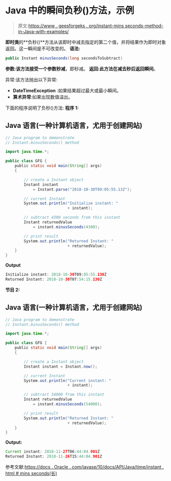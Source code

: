 # Java 中的瞬间负秒()方法，示例

> 原文:[https://www . geesforgeks . org/instant-mins seconds-method-in-Java-with-examples/](https://www.geeksforgeeks.org/instant-minusseconds-method-in-java-with-examples/)

**即时类**的**负秒()**方法从该即时中减去指定的第二个值，并将结果作为即时对象返回。这一瞬间是不可改变的。
**语法:**

```java
public Instant minusSeconds(long secondsToSubtract)
```

**参数:**该方法接受一个参数**秒减**，即秒减。
**返回:**此方法在减去秒后返回**瞬间**。

异常:该方法抛出以下异常:

*   **DateTimeException** :如果结果超过最大或最小瞬间。
*   **算术异常**:如果出现数值溢出。

下面的程序说明了负秒()方法:
**程序 1:**

## Java 语言(一种计算机语言，尤用于创建网站)

```java
// Java program to demonstrate
// Instant.minusSeconds() method

import java.time.*;

public class GFG {
    public static void main(String[] args)
    {

        // create a Instant object
        Instant instant
            = Instant.parse("2018-10-30T09:05:55.13Z");

        // current Instant
        System.out.println("Initialize instant: "
                           + instant);

        // subtract 4300 seconds from this instant
        Instant returnedValue
            = instant.minusSeconds(4300);

        // print result
        System.out.println("Returned Instant: "
                           + returnedValue);
    }
}
```

**Output**

```java
Initialize instant: 2018-10-30T09:05:55.130Z
Returned Instant: 2018-10-30T07:54:15.130Z

```

**节目 2:**

## Java 语言(一种计算机语言，尤用于创建网站)

```java
// Java program to demonstrate
// Instant.minusSeconds() method

import java.time.*;

public class GFG {
    public static void main(String[] args)
    {

        // create a Instant object
        Instant instant = Instant.now();

        // current Instant
        System.out.println("Current instant: "
                           + instant);

        // subtract 54000 from this instant
        Instant returnedValue
            = instant.minusSeconds(54000);

        // print result
        System.out.println("Returned Instant: "
                           + returnedValue);
    }
}
```

**Output:** 

```java
Current instant: 2018-11-27T06:44:04.901Z
Returned Instant: 2018-11-26T15:44:04.901Z
```

参考文献:[https://docs . Oracle . com/javase/10/docs/API/Java/time/instant . html # mins seconds(长)](https://docs.oracle.com/javase/10/docs/api/java/time/Instant.html#minusSeconds(long))